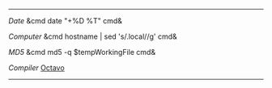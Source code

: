 ---------- ------------------------------------------
*Date*     &cmd date "+%D %T" cmd&

*Computer* &cmd hostname | sed 's/\.local//g' cmd&

*MD5*      &cmd md5 -q $tempWorkingFile cmd&

*Compiler* [Octavo](https://github.com/OolonColoophid/octavo)

---------- ------------------------------------------

